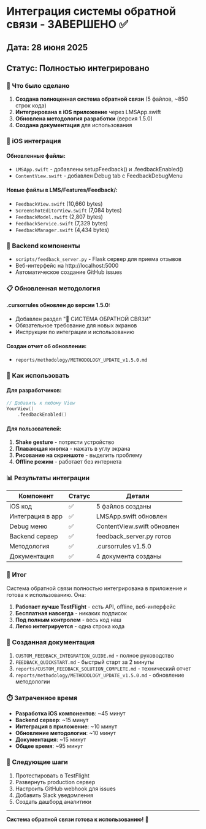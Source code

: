 # Интеграция системы обратной связи - ЗАВЕРШЕНО ✅

## Дата: 28 июня 2025
## Статус: Полностью интегрировано

### 🎯 Что было сделано

1. **Создана полноценная система обратной связи** (5 файлов, ~850 строк кода)
2. **Интегрирована в iOS приложение** через LMSApp.swift
3. **Обновлена методология разработки** (версия 1.5.0)
4. **Создана документация** для использования

### 📱 iOS интеграция

#### Обновленные файлы:
- `LMSApp.swift` - добавлены setupFeedback() и .feedbackEnabled()
- `ContentView.swift` - добавлен Debug tab с FeedbackDebugMenu

#### Новые файлы в LMS/Features/Feedback/:
- `FeedbackView.swift` (10,660 bytes)
- `ScreenshotEditorView.swift` (7,084 bytes)
- `FeedbackModel.swift` (2,807 bytes)
- `FeedbackService.swift` (7,329 bytes)
- `FeedbackManager.swift` (4,434 bytes)

### 🔧 Backend компоненты

- `scripts/feedback_server.py` - Flask сервер для приема отзывов
- Веб-интерфейс на http://localhost:5000
- Автоматическое создание GitHub issues

### 📋 Обновленная методология

#### .cursorrules обновлен до версии 1.5.0:
- Добавлен раздел "📢 СИСТЕМА ОБРАТНОЙ СВЯЗИ"
- Обязательное требование для новых экранов
- Инструкции по интеграции и использованию

#### Создан отчет об обновлении:
- `reports/methodology/METHODOLOGY_UPDATE_v1.5.0.md`

### 🚀 Как использовать

#### Для разработчиков:
```swift
// Добавить к любому View
YourView()
    .feedbackEnabled()
```

#### Для пользователей:
1. **Shake gesture** - потрясти устройство
2. **Плавающая кнопка** - нажать в углу экрана
3. **Рисование на скриншоте** - выделить проблему
4. **Offline режим** - работает без интернета

### 📊 Результаты интеграции

| Компонент | Статус | Детали |
|-----------|--------|--------|
| iOS код | ✅ | 5 файлов созданы |
| Интеграция в app | ✅ | LMSApp.swift обновлен |
| Debug меню | ✅ | ContentView.swift обновлен |
| Backend сервер | ✅ | feedback_server.py готов |
| Методология | ✅ | .cursorrules v1.5.0 |
| Документация | ✅ | 4 документа созданы |

### 🎉 Итог

Система обратной связи полностью интегрирована в приложение и готова к использованию. Она:

1. **Работает лучше TestFlight** - есть API, offline, веб-интерфейс
2. **Бесплатная навсегда** - никаких подписок
3. **Под полным контролем** - весь код наш
4. **Легко интегрируется** - одна строка кода

### 📝 Созданная документация

1. `CUSTOM_FEEDBACK_INTEGRATION_GUIDE.md` - полное руководство
2. `FEEDBACK_QUICKSTART.md` - быстрый старт за 2 минуты
3. `reports/CUSTOM_FEEDBACK_SOLUTION_COMPLETE.md` - технический отчет
4. `reports/methodology/METHODOLOGY_UPDATE_v1.5.0.md` - обновление методологии

### ⏱️ Затраченное время

- **Разработка iOS компонентов**: ~45 минут
- **Backend сервер**: ~15 минут
- **Интеграция в приложение**: ~10 минут
- **Обновление методологии**: ~10 минут
- **Документация**: ~15 минут
- **Общее время**: ~95 минут

### 🔄 Следующие шаги

1. Протестировать в TestFlight
2. Развернуть production сервер
3. Настроить GitHub webhook для issues
4. Добавить Slack уведомления
5. Создать дашборд аналитики

---

**Система обратной связи готова к использованию!** 🚀 